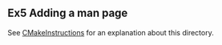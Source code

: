 <!-- doxy
\page refExamplesEx5 Ex5 Adding a man page
/doxy -->

## Ex5 Adding a man page

See [CMakeInstructions](../doc/CMakeInstructions.md) for an explanation about this directory.
